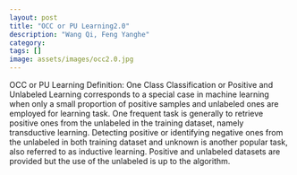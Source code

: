 ```yaml
---
layout: post
title: "OCC or PU Learning2.0"
description: "Wang Qi, Feng Yanghe"
category: 
tags: []
image: assets/images/occ2.0.jpg
---
```

OCC or PU Learning Definition:
One Class Classification or Positive and Unlabeled Learning corresponds to a special case in machine learning when only a small proportion of positive samples and unlabeled ones are employed for learning task. One frequent task is generally to retrieve positive ones from the unlabeled in the training dataset, namely transductive learning. Detecting positive or identifying negative ones from the unlabeled in both training dataset and unknown is another popular task, also referred to as inductive learning.<!--excerpt--> 
Positive and unlabeled datasets are provided but the use of the unlabeled is up to the algorithm.

